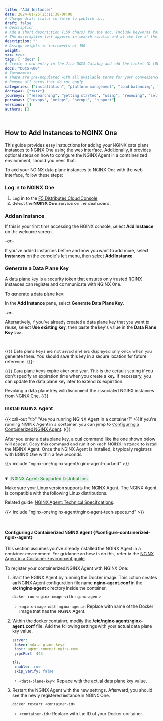 ```yaml
---
title: "Add Instances"
date: 2024-01-25T13:11:38-08:00
# Change draft status to false to publish doc.
draft: false
# Description
# Add a short description (150 chars) for the doc. Include keywords for SEO. 
# The description text appears in search results and at the top of the doc.
description: ""
# Assign weights in increments of 100
weight: 
toc: true
tags: [ "docs" ]
# Create a new entry in the Jira DOCS Catalog and add the ticket ID (DOCS-<number>) below
docs: "DOCS-000"
# Taxonomies
# These are pre-populated with all available terms for your convenience.
# Remove all terms that do not apply.
categories: ["installation", "platform management", "load balancing", "api management", "service mesh", "security", "analytics"]
doctypes: ["task"]
journeys: ["researching", "getting started", "using", "renewing", "self service"]
personas: ["devops", "netops", "secops", "support"]
versions: []
authors: []

---
```


## How to Add Instances to NGINX One

This guide provides easy instructions for adding your NGINX data plane instances to NGINX One using the web interface. Additionally, it provides optional steps on how to configure the NGINX Agent in a containerized environment, should you need that.

To add your NGINX data plane instances to NGINX One with the web interface, follow these steps:

### Log In to NGINX One


1. Log in to the [F5 Distributed Cloud Console](https://www.f5.com/cloud/products/distributed-cloud-console).
1. Select the **NGINX One** service on the dashboard.

### Add an Instance

If this is your first time accessing the NGINX console, select **Add Instance** on the welcome screen. 

*–or–*

If you've added instances before and now you want to add more, select **Instances** on the console's left menu, then select **Add Instance**.

### Generate a Data Plane Key

A data plane key is a security token that ensures only trusted NGINX instances can register and communicate with NGINX One. 

To generate a data plane key:

In the **Add Instance** pane, select **Generate Data Plane Key**.

*–or–*

Alternatively, if you've already created a data plane key that you want to reuse, select **Use existing key**, then paste the key's value in the **Data Plane Key** box.

<br>

{{<important>}}
Data plane keys are not saved and are displayed only once when you generate them. You should save this key in a secure location for future reference.
{{</important>}}

{{<note>}}
Data plane keys expire after one year. This is the default setting if you don't specify an expiration time when you create a key. If necessary, you can update the data plane key later to extend its expiration.

Revoking a data plane key will disconnect the associated NGINX instances from NGINX One.
{{</note>}}

### Install NGINX Agent

{{<call-out "tip" "Are you running NGINX Agent in a container?" >}}If you're running NGINX Agent in a container, you can jump to [Configuring a Containerized NGINX Agent](#configure-containerized-nginx-agent). 
{{</call-out>}}

After you enter a data plane key, a curl command like the one shown below will appear. Copy this command and run it on each NGINX instance to install the NGINX Agent. Once the NGINX Agent is installed, it typically registers with NGINX One within a few seconds.

{{< include "nginx-one/nginx-agent/nginx-agent-curl.md" >}}

<br>

<details open>
<summary><span style="background-color: #eef2f7; color: #008000; padding: 5px; border-radius: 5px;"><i class="fa-solid fa-list-alt"></i> NGINX Agent: Supported Distributions</span></summary>

Make sure your Linux version supports the NGINX Agent. The NGINX Agent is compatible with the following Linux distributions.

Related guide: [NGINX Agent: Technical Specifications](https://docs.nginx.com/nginx-agent/).

{{< include "nginx-one/nginx-agent/nginx-agent-tech-specs.md" >}}


</details> 

<br>


#### Configuring a Containerized NGINX Agent {#configure-containerized-nginx-agent}

This section assumes you've already installed the NGINX Agent in a container environment. For guidance on how to do this, refer to the [NGINX Agent in a Container Environment guide](https://docs.nginx.com/nginx-management-suite/nginx-agent/nginx-agent-in-container/).

To register your containerized NGINX Agent with NGINX One:

1. Start the NGINX Agent by running the Docker image. This action creates an NGINX Agent configuration file name **nginx-agent.conf** in the **etc/nginx-agent** directory inside the container.

    ``` bash
    docker run <nginx-image-with-nginx-agent>
    ```

    - `<nginx-image-with-nginx-agent>`: Replace with name of the Docker image that has the NGINX Agent.

1. Within the docker container, modify the **/etc/nginx-agent/nginx-agent.conf** file. Add the following settings with your actual data plane key value.

    ```yaml
    server:
     token: <data-plane-key>
     host: agent.connect.nginx.com
     grpcPort: 443

    tls:
     enable: true
     skip_verify: false
    ```

    - `<data-plane-key>`: Replace with the actual data plane key value.

1. Restart the NGINX Agent with the new settings. Afterward, you should see the newly registered instance in NGINX One.

    ```bash
    docker restart <container-id>
    ```

    - `<container-id>`: Replace with the ID of your Docker container.
